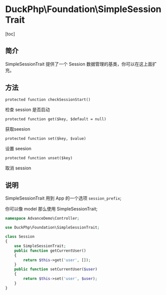 # DuckPhp\Foundation\SimpleSessionTrait
[toc]

## 简介

SimpleSessionTrait 提供了一个 Session 数据管理的基类，你可以在这上面扩充。


## 方法

    protected function checkSessionStart()
检查 session 是否启动

    protected function get($key, $default = null)
获取seesion

    protected function set($key, $value)
设置 seesion

    protected function unset($key)
取消 session

## 说明

SimpleSessionTrait 用到 App 的一个选项 `session_prefix`;

你可以像 model 那么使用 SimpleSessionTrait;

```php
namespace AdvanceDemo\Controller;

use DuckPhp\Foundation\SimpleSessionTrait;

class Session
{
    use SimpleSessionTrait;
    public function getCurrentUser()
    {
        return $this->get('user', []);
    }
    public function setCurrentUser($user)
    {
        return $this->set('user', $user);
    }
}

```
